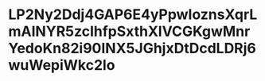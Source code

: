 # LP2Ny2Ddj4GAP6E4yPpwIoznsXqrLmAINYR5zcIhfpSxthXlVCGKgwMnrYedoKn82i90INX5JGhjxDtDcdLDRj6wuWepiWkc2lo
